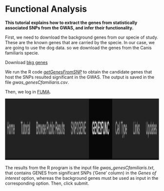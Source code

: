 # Functional Analysis

**This tutorial explains how to extract the genes from statistically associated SNPs from the GWAS, and infer their functionality.**

First, we need to download the background genes from our specie of study. These are the known genes that are carried by the specie. In our case, we are going to use the dog data. so we download the genes from the Canis familiaris specie.

Download [bkg genes](https://www.ensembl.org/info/data/ftp/index.html)

We run the R code *[getGenesFromSNP](getGenesFromSNP.R)* to obtain the candidate genes that host the SNPs resulted significant in the GWAS. The output is saved in the file *gwas_genesCfamiliaris.csv*.

Then, we log in [FUMA](https://fuma.ctglab.nl/gene2func).



<p align="center">
  <img width="800" height="200" src="menu.PNG">
</p>

The results from the R program is the input file *gwas_genesCfamiliaris.txt*, that contains GENES from significant SNPs (’Gene’ column) in the *Genes of interest* option, whereas the background genes must be used as input in the corresponding option.
Then, click submit.

